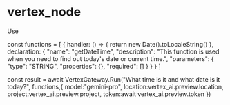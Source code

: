 # vertex_node

Use 

const functions = [
      {
        handler: () => {
          return new Date().toLocaleString()
        },
        declaration: {
          "name": "getDateTime",
          "description": "This function is used when you need to find out today's date or current time.",
          "parameters": {
            "type": "STRING",
            "properties": {},
            "required": []
          }
        }
      }
    ]

const result = await VertexGateway.Run("What time is it and what date is it today?", functions,{
            model:"gemini-pro",
            location:vertex_ai.preview.location,
            project:vertex_ai.preview.project,
            token:await vertex_ai.preview.token
        })


      
